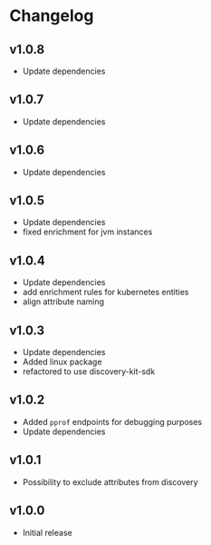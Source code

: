 # Changelog

## v1.0.8

- Update dependencies

## v1.0.7

- Update dependencies

## v1.0.6

- Update dependencies

## v1.0.5

- Update dependencies
- fixed enrichment for jvm instances

## v1.0.4

- Update dependencies
- add enrichment rules for kubernetes entities
- align attribute naming

## v1.0.3

- Update dependencies
- Added linux package
- refactored to use discovery-kit-sdk

## v1.0.2

- Added `pprof` endpoints for debugging purposes
- Update dependencies

## v1.0.1

- Possibility to exclude attributes from discovery

## v1.0.0

 - Initial release
